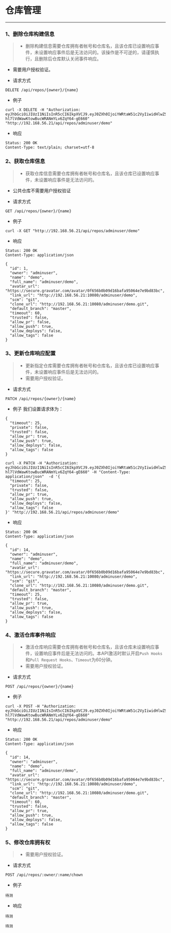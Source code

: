 # 仓库管理
---

### 1、删除仓库构建信息

> - 删除构建信息需要仓库拥有者帐号和仓库名，且该仓库已设置响应事件，未设置响应事件后是无法访问的。该操作是不可逆的，请谨慎执行，且删除后仓库默认关闭事件响应。
- 需要用户授权验证。

- 请求方式
```
DELETE /api/repos/{owner}/{name}
```
  - 例子
```
curl -X DELETE -H "Authorization: eyJhbGciOiJIUzI1NiIsInR5cCI6IkpXVCJ9.eyJ0ZXh0IjoiYWRtaW51c2VyIiwidHlwZSI6InVzZXIifQ.p2KhqJ-hl7lVdWawKtowBucWRANmYLv6ZqY64-gE660" "http://192.168.56.21/api/repos/adminuser/demo"
```
  - 响应
```
Status: 200 OK
Content-Type: text/plain; charset=utf-8
```

### 2、获取仓库信息
> - 获取仓库信息需要仓库拥有者帐号和仓库名，且该仓库已设置响应事件，未设置响应事件是无法访问的。
- 公共仓库不需要用户授权验证

- 请求方式
```
GET /api/repos/{owner}/{name}
```
  - 例子
```
curl -X GET "http://192.168.56.21/api/repos/adminuser/demo"
```
  - 响应
```
Status: 200 OK
Content-Type: application/json
```
```
{
  "id": 1,
  "owner": "adminuser",
  "name": "demo",
  "full_name": "adminuser/demo",
  "avatar_url": "https://secure.gravatar.com/avatar/0f656b0b09d16bafa95064e7e9bd83bc",
  "link_url": "http://192.168.56.21:10080/adminuser/demo",
  "scm": "git",
  "clone_url": "http://192.168.56.21:10080/adminuser/demo.git",
  "default_branch": "master",
  "timeout": 60,
  "trusted": false,
  "allow_pr": false,
  "allow_push": true,
  "allow_deploys": false,
  "allow_tags": false
}
```

### 3、更新仓库响应配置

> - 更新指定仓库需要仓库拥有者帐号和仓库名，且该仓库已设置响应事件，未设置响应事件后是无法访问的。
> - 需要用户授权验证。

- 请求方式
```
PATCH /api/repos/{owner}/{name}
```
  - 例子
我们设置请求体为：
```
{
  "timeout": 25,
  "private": false,
  "trusted": false,
  "allow_pr": true,
  "allow_push": true,
  "allow_deploys": false,
  "allow_tags": false
}
```
```
curl -X PATCH -H "Authorization: eyJhbGciOiJIUzI1NiIsInR5cCI6IkpXVCJ9.eyJ0ZXh0IjoiYWRtaW51c2VyIiwidHlwZSI6InVzZXIifQ.p2KhqJ-hl7lVdWawKtowBucWRANmYLv6ZqY64-gE660" -H "Content-Type: application/json"  -d '{
  "timeout": 25,
  "private": false,
  "trusted": false,
  "allow_pr": true,
  "allow_push": true,
  "allow_deploys": false,
  "allow_tags": false
}' "http://192.168.56.21/api/repos/adminuser/demo"
```
  - 响应
```
Status: 200 OK
Content-Type: application/json
```
```
{
  "id": 14,
  "owner": "adminuser",
  "name": "demo",
  "full_name": "adminuser/demo",
  "avatar_url": "https://secure.gravatar.com/avatar/0f656b0b09d16bafa95064e7e9bd83bc",
  "link_url": "http://192.168.56.21:10080/adminuser/demo",
  "scm": "git",
  "clone_url": "http://192.168.56.21:10080/adminuser/demo.git",
  "default_branch": "master",
  "timeout": 25,
  "trusted": false,
  "allow_pr": true,
  "allow_push": true,
  "allow_deploys": false,
  "allow_tags": false
}
```

### 4、激活仓库事件响应
> - 激活仓库响应需要仓库拥有者帐号和仓库名，且该仓库未设置响应事件，设置响应事件后是无法访问的。本API激活时默认开启`Push Hooks`和`Pull Request Hooks`、`Timeout`为60分钟。
> - 需要用户授权验证。

- 请求方式
```
POST /api/repos/{owner}/{name}
```
  - 例子
```
curl -X POST -H "Authorization: eyJhbGciOiJIUzI1NiIsInR5cCI6IkpXVCJ9.eyJ0ZXh0IjoiYWRtaW51c2VyIiwidHlwZSI6InVzZXIifQ.p2KhqJ-hl7lVdWawKtowBucWRANmYLv6ZqY64-gE660"  "http://192.168.56.21/api/repos/adminuser/demo"
```
  - 响应
```
Status: 200 OK
Content-Type: application/json
```
```
{
  "id": 14,
  "owner": "adminuser",
  "name": "demo",
  "full_name": "adminuser/demo",
  "avatar_url": "https://secure.gravatar.com/avatar/0f656b0b09d16bafa95064e7e9bd83bc",
  "link_url": "http://192.168.56.21:10080/adminuser/demo",
  "scm": "git",
  "clone_url": "http://192.168.56.21:10080/adminuser/demo.git",
  "default_branch": "master",
  "timeout": 60,
  "trusted": false,
  "allow_pr": true,
  "allow_push": true,
  "allow_deploys": false,
  "allow_tags": false
}
```

### 5、修改仓库拥有权

> - 需要用户授权验证。

- 请求方式
```
POST /api/repos/:owner/:name/chown
```
  - 例子
```
待测
```
  - 响应
```
待测
```
```
待测
```